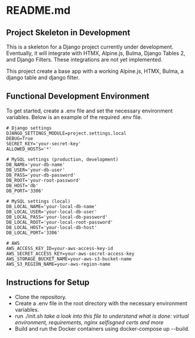 # README.md

## Project Skeleton in Development
This is a skeleton for a Django project currently under development. Eventually, it will integrate with HTMX, Alpine.js, Bulma, Django Tables 2, and Django Filters. These integrations are not yet implemented.

This project create a base app with a working Alpine.js, HTMX, Bulma, a django table and django filter.


## Functional Development Environment
To get started, create a .env file and set the necessary environment variables. Below is an example of the required .env file.

```
# Django settings
DJANGO_SETTINGS_MODULE=project.settings.local
DEBUG=True
SECRET_KEY='your-secret-key'
ALLOWED_HOSTS='*'

# MySQL settings (production, development)
DB_NAME='your-db-name'
DB_USER='your-db-user'
DB_PASS='your-db-password'
DB_ROOT='your-root-password'
DB_HOST='db'
DB_PORT='3306'

# MySQL settings (local)
DB_LOCAL_NAME='your-local-db-name'
DB_LOCAL_USER='your-local-db-user'
DB_LOCAL_PASS='your-local-db-password'
DB_LOCAL_ROOT='your-local-root-password'
DB_LOCAL_HOST='your-local-db-host'
DB_LOCAL_PORT='3306'

# AWS
AWS_ACCESS_KEY_ID=your-aws-access-key-id
AWS_SECRET_ACCESS_KEY=your-aws-secret-access-key
AWS_STORAGE_BUCKET_NAME=your-aws-s3-bucket-name
AWS_S3_REGION_NAME=your-aws-region-name
```

## Instructions for Setup
- Clone the repository.
- Create a .env file in the root directory with the necessary environment variables.
- run ./init.sh
   _take a look into this file to understand what is done: virtual environment, requirements, nginx selfisgned certs and more_
- Build and run the Docker containers using docker-compose up --build.
